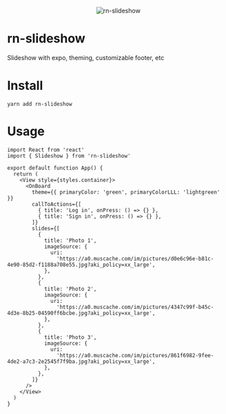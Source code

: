 <p align="center" >
    <img alt="rn-slideshow" src="https://media.giphy.com/media/idw0sOfCHnQXA1p19O/giphy.gif" />
</p>

# rn-slideshow

Slideshow with expo, theming, customizable footer, etc

# Install

`yarn add rn-slideshow`

# Usage

```tsx
import React from 'react'
import { Slideshow } from 'rn-slideshow'

export default function App() {
  return (
    <View style={styles.container}>
      <OnBoard
        theme={{ primaryColor: 'green', primaryColorLLL: 'lightgreen' }}
        callToActions={[
          { title: 'Log in', onPress: () => {} },
          { title: 'Sign in', onPress: () => {} },
        ]}
        slides={[
          {
            title: 'Photo 1',
            imageSource: {
              uri:
                'https://a0.muscache.com/im/pictures/d0e6c96e-b81c-4e90-85d2-f1188a708e55.jpg?aki_policy=xx_large',
            },
          },
          {
            title: 'Photo 2',
            imageSource: {
              uri:
                'https://a0.muscache.com/im/pictures/4347c99f-b45c-4d3e-8b25-04590ff6bcbe.jpg?aki_policy=xx_large',
            },
          },
          {
            title: 'Photo 3',
            imageSource: {
              uri:
                'https://a0.muscache.com/im/pictures/861f6982-9fee-4de2-a7c3-2e2545f7f9ba.jpg?aki_policy=xx_large',
            },
          },
        ]}
      />
    </View>
  )
}
```

